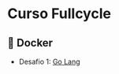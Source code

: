 # Curso Fullcycle

## :whale: Docker

- Desafio 1: [Go Lang](https://github.com/Linquera/FullCycle/tree/main/Docker/DesafioGo)